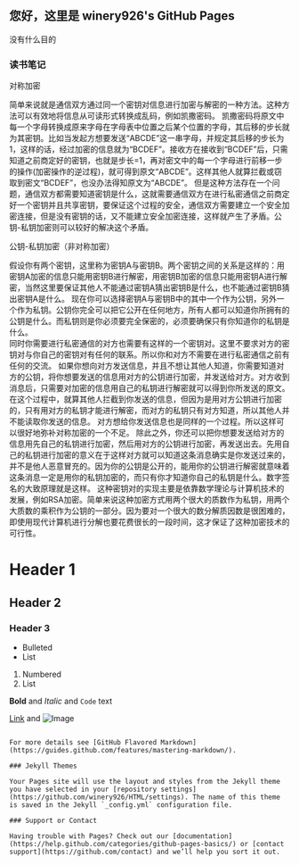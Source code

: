 ## 您好，这里是 winery926's GitHub Pages

没有什么目的
### 读书笔记

对称加密

简单来说就是通信双方通过同一个密钥对信息进行加密与解密的一种方法。这种方法可以有效地将信息从可读形式转换成乱码，例如凯撒密码。
凯撒密码将原文中每一个字母转换成原来字母在字母表中位置之后某个位置的字母，其后移的步长就为其密钥。比如当发起方想要发送“ABCDE”这一串字母，并规定其后移的步长为1，这样的话，经过加密的信息就为“BCDEF”。接收方在接收到“BCDEF”后，只需知道之前商定好的密钥，也就是步长=1，再对密文中的每一个字母进行前移一步的操作(加密操作的逆过程)，就可得到原文“ABCDE”。这样其他人就算拦截或窃取到密文“BCDEF”，也没办法得知原文为“ABCDE”。
但是这种方法存在一个问题，通信双方都需要知道密钥是什么，这就需要通信双方在进行私密通信之前商定好一个密钥并且共享密钥，要保证这个过程的安全，通信双方需要建立一个安全加密连接，但是没有密钥的话，又不能建立安全加密连接，这样就产生了矛盾。公钥-私钥加密则可以较好的解决这个矛盾。


公钥-私钥加密（非对称加密）

假设你有两个密钥，这里称为密钥A与密钥B。两个密钥之间的关系是这样的：用密钥A加密的信息只能用密钥B进行解密，用密钥B加密的信息只能用密钥A进行解密，当然这里要保证其他人不能通过密钥A猜出密钥B是什么，也不能通过密钥B猜出密钥A是什么。
现在你可以选择密钥A与密钥B中的其中一个作为公钥，另外一个作为私钥。公钥你完全可以把它公开在任何地方，所有人都可以知道你所拥有的公钥是什么。而私钥则是你必须要完全保密的，必须要确保只有你知道你的私钥是什么。        
同时你需要进行私密通信的对方也需要有这样的一个密钥对。这里不要求对方的密钥对与你自己的密钥对有任何的联系。所以你和对方不需要在进行私密通信之前有任何的交流。
如果你想向对方发送信息，并且不想让其他人知道，你需要知道对方的公钥，将你想要发送的信息用对方的公钥进行加密，并发送给对方。对方收到消息后，只需要对加密的信息用自己的私钥进行解密就可以得到你所发送的原文。在这个过程中，就算其他人拦截到你发送的信息，但因为是用对方公钥进行加密的，只有用对方的私钥才能进行解密，而对方的私钥只有对方知道，所以其他人并不能读取你发送的信息。
对方想给你发送信息也是同样的一个过程。所以这样可以很好地弥补对称加密的一个不足。
除此之外，你还可以把你想要发送给对方的信息用先自己的私钥进行加密，然后用对方的公钥进行加密，再发送出去。先用自己的私钥进行加密的意义在于这样对方就可以知道这条消息确实是你发送过来的，并不是他人恶意冒充的。因为你的公钥是公开的，能用你的公钥进行解密就意味着这条消息一定是用你的私钥加密的，而只有你才知道你自己的私钥是什么。数字签名的大致原理就是这样。
这种密钥对的实现主要是依靠数学理论与计算机技术的发展，例如RSA加密。简单来说这种加密方式用两个很大的质数作为私钥，用两个大质数的乘积作为公钥的一部分。因为要对一个很大的数分解质因数是很困难的，即使用现代计算机进行分解也要花费很长的一段时间，这才保证了这种加密技术的可行性。


# Header 1
## Header 2
### Header 3

- Bulleted
- List

1. Numbered
2. List

**Bold** and _Italic_ and `Code` text

[Link](url) and ![Image](src)
```

For more details see [GitHub Flavored Markdown](https://guides.github.com/features/mastering-markdown/).

### Jekyll Themes

Your Pages site will use the layout and styles from the Jekyll theme you have selected in your [repository settings](https://github.com/winery926/HTML/settings). The name of this theme is saved in the Jekyll `_config.yml` configuration file.

### Support or Contact

Having trouble with Pages? Check out our [documentation](https://help.github.com/categories/github-pages-basics/) or [contact support](https://github.com/contact) and we’ll help you sort it out.
